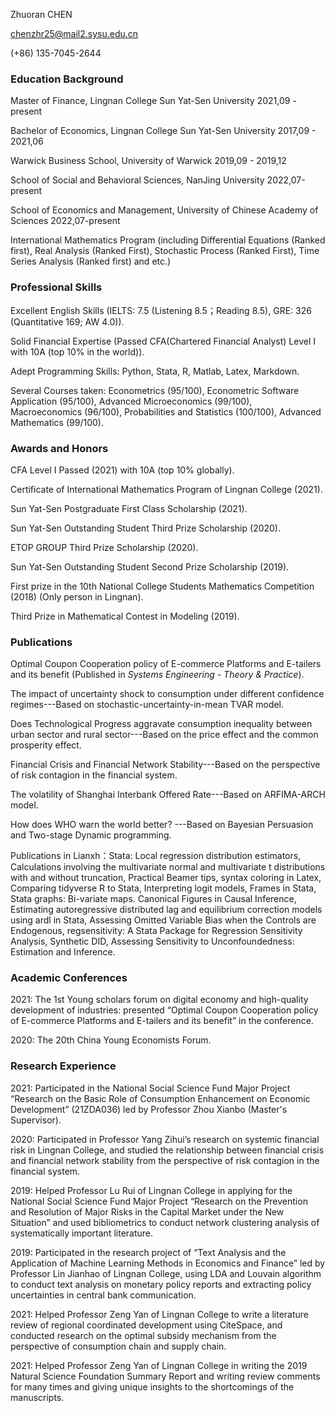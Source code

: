 Zhuoran CHEN

chenzhr25@mail2.sysu.edu.cn  

(+86) 135-7045-2644 

### Education Background
Master of Finance, Lingnan College Sun Yat-Sen University       2021,09 - present

Bachelor of Economics, Lingnan College Sun Yat-Sen University   2017,09 - 2021,06

Warwick Business School, University of Warwick                2019,09 - 2019,12

School of Social and Behavioral Sciences, NanJing University       2022,07-present

School of Economics and Management, University of Chinese Academy of Sciences   2022,07-present

International Mathematics Program (including Differential Equations (Ranked first), Real Analysis (Ranked First), Stochastic Process (Ranked First), Time Series Analysis (Ranked first) and etc.)

### Professional Skills

Excellent English Skills (IELTS: 7.5 (Listening 8.5；Reading 8.5), GRE: 326 (Quantitative 169; AW 4.0)).

Solid Financial Expertise (Passed CFA(Chartered Financial Analyst) Level I with 10A (top 10% in the world)).

Adept Programming Skills: Python, Stata, R, Matlab, Latex, Markdown.

Several Courses taken: Econometrics (95/100), Econometric Software Application (95/100), Advanced Microeconomics (99/100), Macroeconomics (96/100), Probabilities and Statistics (100/100), Advanced Mathematics (99/100).

### Awards and Honors

CFA Level I Passed (2021) with 10A (top 10% globally).

Certificate of International Mathematics Program of Lingnan College (2021).

Sun Yat-Sen Postgraduate First Class Scholarship (2021).

Sun Yat-Sen Outstanding Student Third Prize Scholarship (2020).

ETOP GROUP Third Prize Scholarship (2020).

Sun Yat-Sen Outstanding Student Second Prize Scholarship (2019).

First prize in the 10th National College Students Mathematics Competition (2018) (Only person in Lingnan).

Third Prize in Mathematical Contest in Modeling (2019).

### Publications

Optimal Coupon Cooperation policy of E-commerce Platforms and E-tailers and its benefit (Published in *Systems Engineering - Theory & Practice*).

The impact of uncertainty shock to consumption under different confidence regimes---Based on stochastic-uncertainty-in-mean TVAR model.

Does Technological Progress aggravate consumption inequality between urban sector and rural sector---Based on the price effect and the common prosperity effect.

Financial Crisis and Financial Network Stability---Based on the perspective of risk contagion in the financial system.

The volatility of Shanghai Interbank Offered Rate---Based on ARFIMA-ARCH model.

How does WHO warn the world better? ---Based on Bayesian Persuasion and Two-stage Dynamic programming.

Publications in Lianxh：Stata: Local regression distribution estimators, Calculations involving the multivariate normal and multivariate t distributions with and without truncation, Practical Beamer tips, syntax coloring in Latex, Comparing tidyverse R to Stata, Interpreting logit models, Frames in Stata, Stata graphs: Bi-variate maps. Canonical Figures in Causal Inference, Estimating autoregressive distributed lag and equilibrium correction models using ardl in Stata, Assessing Omitted Variable Bias when the Controls are Endogenous, regsensitivity: A Stata Package for Regression Sensitivity Analysis, Synthetic DID, Assessing Sensitivity to Unconfoundedness: Estimation and Inference.

### Academic Conferences

2021: The 1st Young scholars forum on digital economy and high-quality development of industries: presented “Optimal Coupon Cooperation policy of E-commerce Platforms and E-tailers and its benefit” in the conference. 

2020: The 20th China Young Economists Forum.

### Research Experience

2021: Participated in the National Social Science Fund Major Project “Research on the Basic Role of Consumption Enhancement on Economic Development” (21ZDA036) led by Professor Zhou Xianbo (Master's Supervisor).

2020: Participated in Professor Yang Zihui’s research on systemic financial risk in Lingnan College, and studied the relationship between financial crisis and financial network stability from the perspective of risk contagion in the financial system.

2019: Helped Professor Lu Rui of Lingnan College in applying for the National Social Science Fund Major Project “Research on the Prevention and Resolution of Major Risks in the Capital Market under the New Situation” and used bibliometrics to conduct network clustering analysis of systematically important literature. 

2019: Participated in the research project of “Text Analysis and the Application of Machine Learning Methods in Economics and Finance” led by Professor Lin Jianhao of Lingnan College, using LDA and Louvain algorithm to conduct text analysis on monetary policy reports and extracting policy uncertainties in central bank communication.

2021: Helped Professor Zeng Yan of Lingnan College to write a literature review of regional coordinated development using CiteSpace, and conducted research on the optimal subsidy mechanism from the perspective of consumption chain and supply chain.

2021: Helped Professor Zeng Yan of Lingnan College in writing the 2019 Natural Science Foundation Summary Report and writing review comments for many times and giving unique insights to the shortcomings of the manuscripts.









